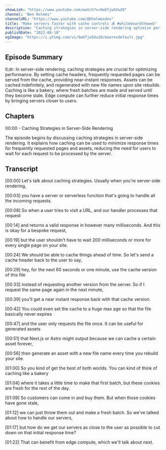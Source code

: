 ```yaml
---
showLink: "https://www.youtube.com/watch?v=9wGfjw5Xu20"
channel: "Ben Holmes"
channelURL: "https://www.youtube.com/@bholmesdev"
title: "Make servers faster with cache controls 💰 #whiteboardtheweb"
description: "Caching strategies in server-side rendering optimize performance by storing pre-generated assets and minimizing response times."
publishDate: "2022-08-18"
ogImage: "https://i.ytimg.com/vi/9wGfjw5Xu20/maxresdefault.jpg"
---
```


## Episode Summary

tl;dr: In server-side rendering, caching strategies are crucial for optimizing performance. By setting cache headers, frequently requested pages can be served from the cache, providing near-instant responses. Assets can be cached indefinitely, and regenerated with new file names upon site rebuilds. Caching is like a bakery, where fresh batches are made and served until they become stale. Edge compute can further reduce initial response times by bringing servers closer to users.

## Chapters

00:00 - Caching Strategies in Server-Side Rendering  

The episode begins by discussing caching strategies in server-side rendering. It explains how caching can be used to minimize response times for frequently requested pages and assets, reducing the need for users to wait for each request to be processed by the server.

## Transcript

[00:00] Let's talk about caching strategies. Usually when you're server-side rendering,

[00:03] you have a server or serverless function that's going to handle all the incoming requests.

[00:08] So when a user tries to visit a URL, and our handler processes that request

[00:14] and returns a valid response in however many milliseconds. And this is okay for a bespoke request,

[00:19] but the user shouldn't have to wait 200 milliseconds or more for every single page on your site.

[00:24] We should be able to cache things ahead of time. So let's send a cache header back to the user to say,

[00:29] hey, for the next 60 seconds or one minute, use the cache version of this file

[00:33] instead of requesting another version from the server. So if I request the same page again in the next minute,

[00:39] you'll get a near instant response back with that cache version.

[00:42] You could even set the cache to a huge max age so that the file basically never expires

[00:47] and the user only requests the file once. It can be useful for generated assets

[00:51] that Next.js or Astro might output because we can cache a certain asset forever,

[00:56] then generate an asset with a new file name every time you rebuild your site.

[01:00] So you kind of get the best of both worlds. You can kind of think of caching like a bakery

[01:04] where it takes a little time to make that first batch, but these cookies are fresh for the rest of the day.

[01:09] So customers can come in and buy them. But when those cookies have gone stale,

[01:12] we can just throw them out and make a fresh batch. So we've talked about how to handle our servers,

[01:17] but how do we get our servers as close to the user as possible to cut down on that initial response time?

[01:22] That can benefit from edge compute, which we'll talk about next.

